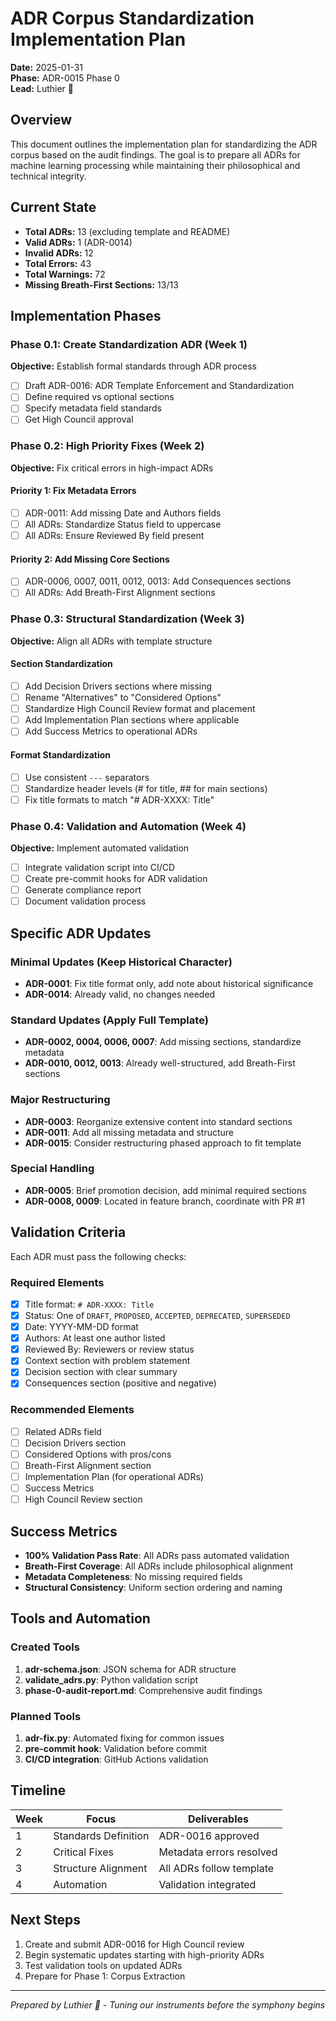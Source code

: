 # ADR Corpus Standardization Implementation Plan

**Date:** 2025-01-31  
**Phase:** ADR-0015 Phase 0  
**Lead:** Luthier 🔨

## Overview

This document outlines the implementation plan for standardizing the ADR corpus based on the audit findings. The goal is to prepare all ADRs for machine learning processing while maintaining their philosophical and technical integrity.

## Current State

- **Total ADRs:** 13 (excluding template and README)
- **Valid ADRs:** 1 (ADR-0014)
- **Invalid ADRs:** 12
- **Total Errors:** 43
- **Total Warnings:** 72
- **Missing Breath-First Sections:** 13/13

## Implementation Phases

### Phase 0.1: Create Standardization ADR (Week 1)

**Objective:** Establish formal standards through ADR process

- [ ] Draft ADR-0016: ADR Template Enforcement and Standardization
- [ ] Define required vs optional sections
- [ ] Specify metadata field standards
- [ ] Get High Council approval

### Phase 0.2: High Priority Fixes (Week 2)

**Objective:** Fix critical errors in high-impact ADRs

#### Priority 1: Fix Metadata Errors
- [ ] ADR-0011: Add missing Date and Authors fields
- [ ] All ADRs: Standardize Status field to uppercase
- [ ] All ADRs: Ensure Reviewed By field present

#### Priority 2: Add Missing Core Sections
- [ ] ADR-0006, 0007, 0011, 0012, 0013: Add Consequences sections
- [ ] All ADRs: Add Breath-First Alignment sections

### Phase 0.3: Structural Standardization (Week 3)

**Objective:** Align all ADRs with template structure

#### Section Standardization
- [ ] Add Decision Drivers sections where missing
- [ ] Rename "Alternatives" to "Considered Options"
- [ ] Standardize High Council Review format and placement
- [ ] Add Implementation Plan sections where applicable
- [ ] Add Success Metrics to operational ADRs

#### Format Standardization
- [ ] Use consistent `---` separators
- [ ] Standardize header levels (# for title, ## for main sections)
- [ ] Fix title formats to match "# ADR-XXXX: Title"

### Phase 0.4: Validation and Automation (Week 4)

**Objective:** Implement automated validation

- [ ] Integrate validation script into CI/CD
- [ ] Create pre-commit hooks for ADR validation
- [ ] Generate compliance report
- [ ] Document validation process

## Specific ADR Updates

### Minimal Updates (Keep Historical Character)
- **ADR-0001**: Fix title format only, add note about historical significance
- **ADR-0014**: Already valid, no changes needed

### Standard Updates (Apply Full Template)
- **ADR-0002, 0004, 0006, 0007**: Add missing sections, standardize metadata
- **ADR-0010, 0012, 0013**: Already well-structured, add Breath-First sections

### Major Restructuring
- **ADR-0003**: Reorganize extensive content into standard sections
- **ADR-0011**: Add all missing metadata and structure
- **ADR-0015**: Consider restructuring phased approach to fit template

### Special Handling
- **ADR-0005**: Brief promotion decision, add minimal required sections
- **ADR-0008, 0009**: Located in feature branch, coordinate with PR #1

## Validation Criteria

Each ADR must pass the following checks:

### Required Elements
- [x] Title format: `# ADR-XXXX: Title`
- [x] Status: One of `DRAFT`, `PROPOSED`, `ACCEPTED`, `DEPRECATED`, `SUPERSEDED`
- [x] Date: YYYY-MM-DD format
- [x] Authors: At least one author listed
- [x] Reviewed By: Reviewers or review status
- [x] Context section with problem statement
- [x] Decision section with clear summary
- [x] Consequences section (positive and negative)

### Recommended Elements
- [ ] Related ADRs field
- [ ] Decision Drivers section
- [ ] Considered Options with pros/cons
- [ ] Breath-First Alignment section
- [ ] Implementation Plan (for operational ADRs)
- [ ] Success Metrics
- [ ] High Council Review section

## Success Metrics

- **100% Validation Pass Rate**: All ADRs pass automated validation
- **Breath-First Coverage**: All ADRs include philosophical alignment
- **Metadata Completeness**: No missing required fields
- **Structural Consistency**: Uniform section ordering and naming

## Tools and Automation

### Created Tools
1. **adr-schema.json**: JSON schema for ADR structure
2. **validate_adrs.py**: Python validation script
3. **phase-0-audit-report.md**: Comprehensive audit findings

### Planned Tools
1. **adr-fix.py**: Automated fixing for common issues
2. **pre-commit hook**: Validation before commit
3. **CI/CD integration**: GitHub Actions validation

## Timeline

| Week | Focus | Deliverables |
|------|-------|--------------|
| 1 | Standards Definition | ADR-0016 approved |
| 2 | Critical Fixes | Metadata errors resolved |
| 3 | Structure Alignment | All ADRs follow template |
| 4 | Automation | Validation integrated |

## Next Steps

1. Create and submit ADR-0016 for High Council review
2. Begin systematic updates starting with high-priority ADRs
3. Test validation tools on updated ADRs
4. Prepare for Phase 1: Corpus Extraction

---

*Prepared by Luthier 🔨 - Tuning our instruments before the symphony begins*